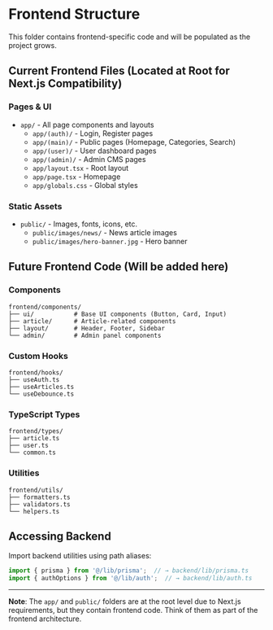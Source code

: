 # Frontend Structure

This folder contains frontend-specific code and will be populated as the project grows.

## Current Frontend Files (Located at Root for Next.js Compatibility)

### Pages & UI
- `app/` - All page components and layouts
  - `app/(auth)/` - Login, Register pages
  - `app/(main)/` - Public pages (Homepage, Categories, Search)
  - `app/(user)/` - User dashboard pages
  - `app/(admin)/` - Admin CMS pages
  - `app/layout.tsx` - Root layout
  - `app/page.tsx` - Homepage
  - `app/globals.css` - Global styles

### Static Assets
- `public/` - Images, fonts, icons, etc.
  - `public/images/news/` - News article images
  - `public/images/hero-banner.jpg` - Hero banner

## Future Frontend Code (Will be added here)

### Components
```
frontend/components/
├── ui/           # Base UI components (Button, Card, Input)
├── article/      # Article-related components
├── layout/       # Header, Footer, Sidebar
└── admin/        # Admin panel components
```

### Custom Hooks
```
frontend/hooks/
├── useAuth.ts
├── useArticles.ts
└── useDebounce.ts
```

### TypeScript Types
```
frontend/types/
├── article.ts
├── user.ts
└── common.ts
```

### Utilities
```
frontend/utils/
├── formatters.ts
├── validators.ts
└── helpers.ts
```

## Accessing Backend

Import backend utilities using path aliases:
```typescript
import { prisma } from '@/lib/prisma';  // → backend/lib/prisma.ts
import { authOptions } from '@/lib/auth';  // → backend/lib/auth.ts
```

---

**Note**: The `app/` and `public/` folders are at the root level due to Next.js requirements, but they contain frontend code. Think of them as part of the frontend architecture.
